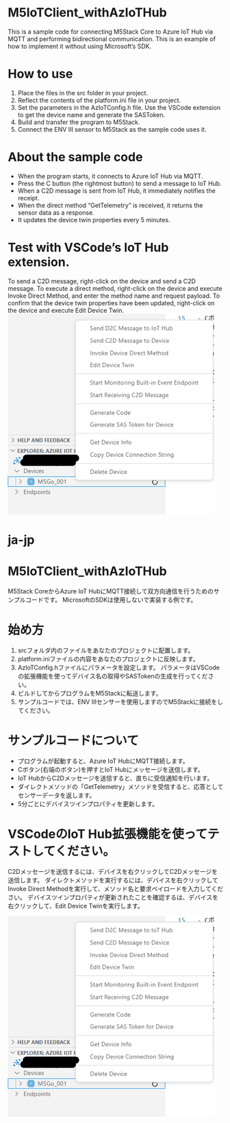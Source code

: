 
# M5IoTClient_withAzIoTHub
This is a sample code for connecting M5Stack Core to Azure IoT Hub via MQTT and performing bidirectional communication.
This is an example of how to implement it without using Microsoft’s SDK.

# How to use
1. Place the files in the src folder in your project.
2. Reflect the contents of the platform.ini file in your project.
3. Set the parameters in the AzIoTConfig.h file. Use the VSCode extension to get the device name and generate the SASToken.
4. Build and transfer the program to M5Stack.
5. Connect the ENV III sensor to M5Stack as the sample code uses it.

# About the sample code
- When the program starts, it connects to Azure IoT Hub via MQTT.
- Press the C button (the rightmost button) to send a message to IoT Hub.
- When a C2D message is sent from IoT Hub, it immediately notifies the receipt.
- When the direct method “GetTelemetry” is received, it returns the sensor data as a response.
- It updates the device twin properties every 5 minutes.

# Test with VSCode’s IoT Hub extension.
To send a C2D message, right-click on the device and send a C2D message.
To execute a direct method, right-click on the device and execute Invoke Direct Method, 
and enter the method name and request payload.
To confirm that the device twin properties have been updated, right-click on the device and execute Edit Device Twin.
![](images/2024-01-08-16-22-54.png)


# ja-jp
# M5IoTClient_withAzIoTHub
M5Stack CoreからAzure IoT HubにMQTT接続して双方向通信を行うためのサンプルコードです。
MicrosoftのSDKは使用しないで実装する例です。


# 始め方
1. srcフォルダ内のファイルをあなたのプロジェクトに配置します。
2. platform.iniファイルの内容をあなたのプロジェクトに反映します。
3. AzIoTConfig.hファイルにパラメータを設定します。
  パラメータはVSCodeの拡張機能を使ってデバイス名の取得やSASTokenの生成を行ってください。
4. ビルドしてからプログラムをM5Stackに転送します。
5. サンプルコードでは、ENV IIIセンサーを使用しますのでM5Stackに接続をしてください。

# サンプルコードについて
- プログラムが起動すると、Azure IoT HubにMQTT接続します。
- Cボタン(右端のボタン)を押すとIoT Hubにメッセージを送信します。
- IoT HubからC2Dメッセージを送信すると、直ちに受信通知を行います。
- ダイレクトメソッドの「GetTelemetry」メソッドを受信すると、応答としてセンサーデータを返します。
- 5分ごとにデバイスツインプロパティを更新します。

# VSCodeのIoT Hub拡張機能を使ってテストしてください。
C2Dメッセージを送信するには、デバイスを右クリックしてC2Dメッセージを送信します。
ダイレクトメソッドを実行するには、デバイスを右クリックしてInvoke Direct Methodを実行して、メソッド名と要求ペイロードを入力してください。
デバイスツインプロパティが更新されたことを確認するは、デバイスを右クリックして、Edit Device Twinを実行します。

![](images/2024-01-08-16-22-54.png)